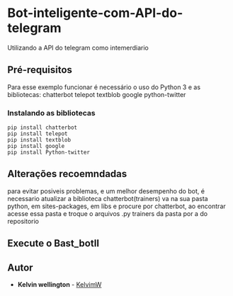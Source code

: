 # Bot-inteligente-com-API-do-telegram
Utilizando a API do telegram como intemerdiario
## Pré-requisitos
Para esse exemplo funcionar é necessário o uso do Python 3 e as bibliotecas:
chatterbot
telepot
textblob
google
python-twitter
### Instalando as bibliotecas
```
pip install chatterbot
pip install telepot
pip install textblob
pip install google
pip install Python-twitter
```


## Alterações recoemndadas
para evitar posiveis problemas, e um melhor desempenho do bot,
é necessario atualizar a biblioteca chatterbot(trainers)
va na sua pasta python, em sites-packages, em libs e procure por chatterbot,
ao encontrar acesse essa pasta e troque o arquivos .py trainers da pasta por a do repositorio


## Execute o Bast_botII


## Autor

* **Kelvin wellington** - [KelvimW](https://github.com/KELVIMW)
